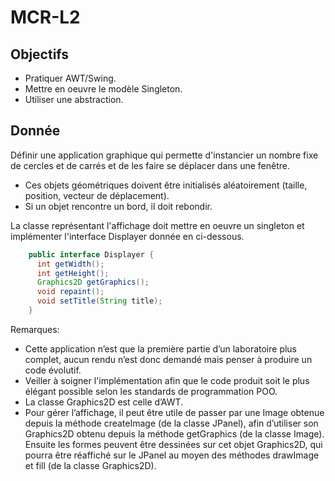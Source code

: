 # MCR-L2

## Objectifs

- Pratiquer AWT/Swing.
- Mettre en oeuvre le modèle Singleton.
- Utiliser une abstraction.

## Donnée

Définir une application graphique qui permette d'instancier un nombre fixe de cercles et de carrés et de les faire se déplacer dans une fenêtre.

- Ces objets géométriques doivent être initialisés aléatoirement (taille, position, vecteur de déplacement).
- Si un objet rencontre un bord, il doit rebondir.

La classe représentant l'affichage doit mettre en oeuvre
un singleton et implémenter l'interface Displayer
donnée en ci-dessous.

```java
    public interface Displayer {
      int getWidth();
      int getHeight();
      Graphics2D getGraphics();
      void repaint();
      void setTitle(String title);
    }
```

Remarques:
- Cette application n’est que la première partie d’un laboratoire plus complet, aucun rendu n’est donc
demandé mais penser à produire un code évolutif.
- Veiller à soigner l'implémentation afin que le code produit soit le plus élégant possible selon les standards
de programmation POO.
- La classe Graphics2D est celle d’AWT.
- Pour gérer l’affichage, il peut être utile de passer par une Image obtenue depuis la méthode createImage
(de la classe JPanel), afin d’utiliser son Graphics2D obtenu depuis la méthode getGraphics (de la classe
Image). Ensuite les formes peuvent être dessinées sur cet objet Graphics2D, qui pourra être réaffiché sur le
JPanel au moyen des méthodes drawImage et fill (de la classe Graphics2D).